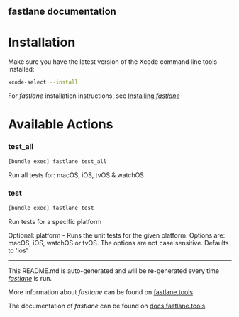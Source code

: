 fastlane documentation
----

# Installation

Make sure you have the latest version of the Xcode command line tools installed:

```sh
xcode-select --install
```

For _fastlane_ installation instructions, see [Installing _fastlane_](https://docs.fastlane.tools/#installing-fastlane)

# Available Actions

### test_all

```sh
[bundle exec] fastlane test_all
```

Run all tests for: macOS, iOS, tvOS & watchOS

### test

```sh
[bundle exec] fastlane test
```

Run tests for a specific platform

Optional: platform - Runs the unit tests for the given platform. Options are: macOS, iOS, watchOS or tvOS. The options are not case sensitive. Defaults to 'ios'

----

This README.md is auto-generated and will be re-generated every time [_fastlane_](https://fastlane.tools) is run.

More information about _fastlane_ can be found on [fastlane.tools](https://fastlane.tools).

The documentation of _fastlane_ can be found on [docs.fastlane.tools](https://docs.fastlane.tools).
